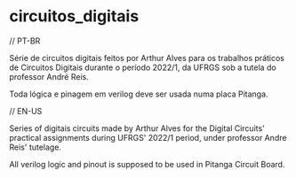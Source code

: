 # circuitos_digitais

// PT-BR

Série de circuitos digitais feitos por Arthur Alves para os trabalhos práticos de Circuitos Digitais durante o período 2022/1, da UFRGS sob a tutela do professor André Reis.

Toda lógica e pinagem em verilog deve ser usada numa placa Pitanga.

// EN-US

Series of digitais circuits made by Arthur Alves for the Digital Circuits' practical assignments during UFRGS' 2022/1 period, under professor Andre Reis' tutelage.

All verilog logic and pinout is supposed to be used in Pitanga Circuit Board.
